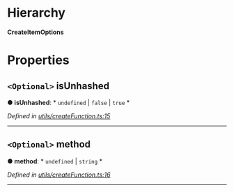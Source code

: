 

# Hierarchy

**CreateItemOptions**

# Properties

<a id="isunhashed"></a>

## `<Optional>` isUnhashed

**● isUnhashed**: * `undefined` &#124; `false` &#124; `true`
*

*Defined in [utils/createFunction.ts:15](https://github.com/polkadot-js/api/blob/bcf06cd/packages/type-storage/src/utils/createFunction.ts#L15)*

___
<a id="method"></a>

## `<Optional>` method

**● method**: * `undefined` &#124; `string`
*

*Defined in [utils/createFunction.ts:16](https://github.com/polkadot-js/api/blob/bcf06cd/packages/type-storage/src/utils/createFunction.ts#L16)*

___

